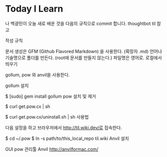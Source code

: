 Today I Learn
========
나 백광민이 오늘 새로 배운 것을 다음의 규칙으로 commit 합니다. thoughtbot til 참고

작성 규칙

문서 생성은 GFM (Github Flavored Markdown) 을 사용한다. (확장자 .md)
언어나 기술명으로 폴더를 만든다. (root에 문서를 만들지 않는다.)
파일명은 영어로.
로컬에서 띄우기

gollum, pow 와 anvil을 사용한다.

gollum 설치

$ [sudo] gem install gollum
pow 설치 및 제거

$ curl get.pow.cx | sh

$ curl get.pow.cx/uninstall.sh | sh
사용법

다음 설정을 하고 브라우저에서 http://til.wiki.dev/로 접속한다.

$ cd ~/.pow
$ ln -s path/to/this_local_repo til.wiki
Anvil 설치

GUI pow 관리툴 Anvil http://anvilformac.com/
